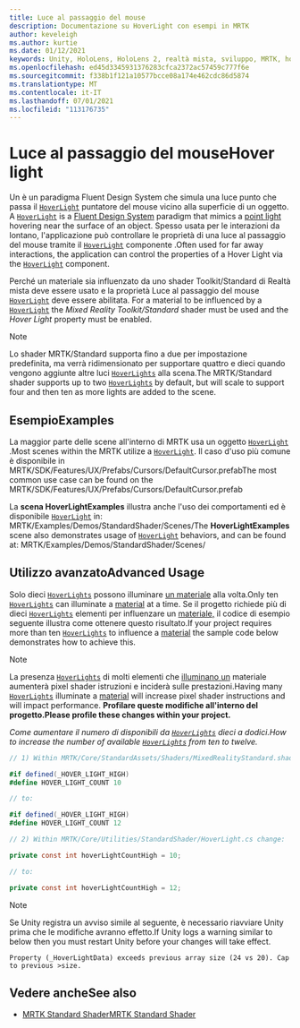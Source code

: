 ```yaml
---
title: Luce al passaggio del mouse
description: Documentazione su HoverLight con esempi in MRTK
author: keveleigh
ms.author: kurtie
ms.date: 01/12/2021
keywords: Unity, HoloLens, HoloLens 2, realtà mista, sviluppo, MRTK, hover light,
ms.openlocfilehash: ed45d3345931376283cfca2372ac57459c777f6e
ms.sourcegitcommit: f338b1f121a10577bcce08a174e462cdc86d5874
ms.translationtype: MT
ms.contentlocale: it-IT
ms.lasthandoff: 07/01/2021
ms.locfileid: "113176735"
---
```

# <a name="hover-light"></a><span data-ttu-id="e56e3-104">Luce al passaggio del mouse</span><span class="sxs-lookup"><span data-stu-id="e56e3-104">Hover light</span></span>

<span data-ttu-id="e56e3-105">Un è un paradigma Fluent Design System che simula una luce punto che passa il [`HoverLight`](xref:Microsoft.MixedReality.Toolkit.Utilities.HoverLight) puntatore del mouse vicino alla superficie di un oggetto. [](https://www.microsoft.com/design/fluent/) [](https://docs.unity3d.com/Manual/Lighting.html)</span><span class="sxs-lookup"><span data-stu-id="e56e3-105">A [`HoverLight`](xref:Microsoft.MixedReality.Toolkit.Utilities.HoverLight) is a [Fluent Design System](https://www.microsoft.com/design/fluent/) paradigm that mimics a [point light](https://docs.unity3d.com/Manual/Lighting.html) hovering near the surface of an object.</span></span> <span data-ttu-id="e56e3-106">Spesso usata per le interazioni da lontano, l'applicazione può controllare le proprietà di una luce al passaggio del mouse tramite il [`HoverLight`](xref:Microsoft.MixedReality.Toolkit.Utilities.HoverLight) componente .</span><span class="sxs-lookup"><span data-stu-id="e56e3-106">Often used for far away interactions, the application can control the properties of a Hover Light via the [`HoverLight`](xref:Microsoft.MixedReality.Toolkit.Utilities.HoverLight) component.</span></span>

<span data-ttu-id="e56e3-107">Perché un materiale sia influenzato da uno shader Toolkit/Standard di Realtà mista deve essere usato e la proprietà Luce al passaggio del mouse [`HoverLight`](xref:Microsoft.MixedReality.Toolkit.Utilities.HoverLight) deve essere  abilitata. </span><span class="sxs-lookup"><span data-stu-id="e56e3-107">For a material to be influenced by a [`HoverLight`](xref:Microsoft.MixedReality.Toolkit.Utilities.HoverLight) the *Mixed Reality Toolkit/Standard* shader must be used and the *Hover Light* property must be enabled.</span></span>

> [!Note]
> <span data-ttu-id="e56e3-108">Lo shader MRTK/Standard supporta fino a due per impostazione predefinita, ma verrà ridimensionato per supportare quattro e dieci quando vengono aggiunte altre luci [`HoverLights`](xref:Microsoft.MixedReality.Toolkit.Utilities.HoverLight) alla scena.</span><span class="sxs-lookup"><span data-stu-id="e56e3-108">The MRTK/Standard shader supports up to two [`HoverLights`](xref:Microsoft.MixedReality.Toolkit.Utilities.HoverLight) by default, but will scale to support four and then ten as more lights are added to the scene.</span></span>

## <a name="examples"></a><span data-ttu-id="e56e3-109">Esempio</span><span class="sxs-lookup"><span data-stu-id="e56e3-109">Examples</span></span>

<span data-ttu-id="e56e3-110">La maggior parte delle scene all'interno di MRTK usa un oggetto [`HoverLight`](xref:Microsoft.MixedReality.Toolkit.Utilities.HoverLight) .</span><span class="sxs-lookup"><span data-stu-id="e56e3-110">Most scenes within the MRTK utilize a [`HoverLight`](xref:Microsoft.MixedReality.Toolkit.Utilities.HoverLight).</span></span> <span data-ttu-id="e56e3-111">Il caso d'uso più comune è disponibile in MRTK/SDK/Features/UX/Prefabs/Cursors/DefaultCursor.prefab</span><span class="sxs-lookup"><span data-stu-id="e56e3-111">The most common use case can be found on the MRTK/SDK/Features/UX/Prefabs/Cursors/DefaultCursor.prefab</span></span>

<span data-ttu-id="e56e3-112">La **scena HoverLightExamples** illustra anche l'uso dei comportamenti ed è disponibile [`HoverLight`](xref:Microsoft.MixedReality.Toolkit.Utilities.HoverLight) in: MRTK/Examples/Demos/StandardShader/Scenes/</span><span class="sxs-lookup"><span data-stu-id="e56e3-112">The **HoverLightExamples** scene also demonstrates usage of [`HoverLight`](xref:Microsoft.MixedReality.Toolkit.Utilities.HoverLight) behaviors, and can be found at: MRTK/Examples/Demos/StandardShader/Scenes/</span></span>

## <a name="advanced-usage"></a><span data-ttu-id="e56e3-113">Utilizzo avanzato</span><span class="sxs-lookup"><span data-stu-id="e56e3-113">Advanced Usage</span></span>

<span data-ttu-id="e56e3-114">Solo dieci [`HoverLights`](xref:Microsoft.MixedReality.Toolkit.Utilities.HoverLight) possono illuminare [un materiale](https://docs.unity3d.com/ScriptReference/Material.html) alla volta.</span><span class="sxs-lookup"><span data-stu-id="e56e3-114">Only ten [`HoverLights`](xref:Microsoft.MixedReality.Toolkit.Utilities.HoverLight) can illuminate a [material](https://docs.unity3d.com/ScriptReference/Material.html) at a time.</span></span> <span data-ttu-id="e56e3-115">Se il progetto richiede più di dieci [`HoverLights`](xref:Microsoft.MixedReality.Toolkit.Utilities.HoverLight) elementi per influenzare un [materiale,](https://docs.unity3d.com/ScriptReference/Material.html) il codice di esempio seguente illustra come ottenere questo risultato.</span><span class="sxs-lookup"><span data-stu-id="e56e3-115">If your project requires more than ten [`HoverLights`](xref:Microsoft.MixedReality.Toolkit.Utilities.HoverLight) to influence a [material](https://docs.unity3d.com/ScriptReference/Material.html) the sample code below demonstrates how to achieve this.</span></span>

> [!Note]
> <span data-ttu-id="e56e3-116">La presenza [`HoverLights`](xref:Microsoft.MixedReality.Toolkit.Utilities.HoverLight) di molti elementi che [illuminano un](https://docs.unity3d.com/ScriptReference/Material.html) materiale aumenterà pixel shader istruzioni e inciderà sulle prestazioni.</span><span class="sxs-lookup"><span data-stu-id="e56e3-116">Having many [`HoverLights`](xref:Microsoft.MixedReality.Toolkit.Utilities.HoverLight) illuminate a [material](https://docs.unity3d.com/ScriptReference/Material.html) will increase pixel shader instructions and will impact performance.</span></span> <span data-ttu-id="e56e3-117">**Profilare queste modifiche all'interno del progetto.**</span><span class="sxs-lookup"><span data-stu-id="e56e3-117">**Please profile these changes within your project.**</span></span>

<span data-ttu-id="e56e3-118">*Come aumentare il numero di disponibili da [`HoverLights`](xref:Microsoft.MixedReality.Toolkit.Utilities.HoverLight) dieci a dodici.*</span><span class="sxs-lookup"><span data-stu-id="e56e3-118">*How to increase the number of available [`HoverLights`](xref:Microsoft.MixedReality.Toolkit.Utilities.HoverLight) from ten to twelve.*</span></span>

```C#
// 1) Within MRTK/Core/StandardAssets/Shaders/MixedRealityStandard.shader change:

#if defined(_HOVER_LIGHT_HIGH)
#define HOVER_LIGHT_COUNT 10

// to:

#if defined(_HOVER_LIGHT_HIGH)
#define HOVER_LIGHT_COUNT 12

// 2) Within MRTK/Core/Utilities/StandardShader/HoverLight.cs change:

private const int hoverLightCountHigh = 10;

// to:

private const int hoverLightCountHigh = 12;
```

> [!NOTE]
> <span data-ttu-id="e56e3-119">Se Unity registra un avviso simile al seguente, è necessario riavviare Unity prima che le modifiche avranno effetto.</span><span class="sxs-lookup"><span data-stu-id="e56e3-119">If Unity logs a warning similar to below then you must restart Unity before your changes will take effect.</span></span>
>
> `Property (_HoverLightData) exceeds previous array size (24 vs 20). Cap to previous >size.`

## <a name="see-also"></a><span data-ttu-id="e56e3-120">Vedere anche</span><span class="sxs-lookup"><span data-stu-id="e56e3-120">See also</span></span>

* [<span data-ttu-id="e56e3-121">MRTK Standard Shader</span><span class="sxs-lookup"><span data-stu-id="e56e3-121">MRTK Standard Shader</span></span>](mrtk-standard-shader.md)
